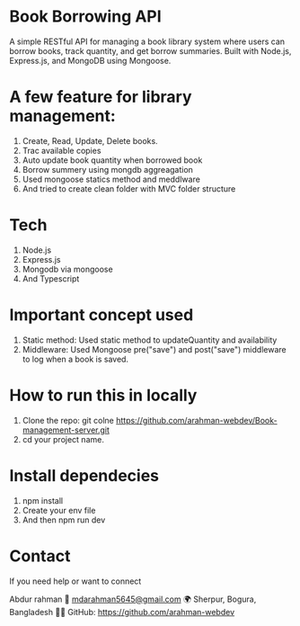 # Book Borrowing API

A simple RESTful API for managing a book library system where users can borrow books, track quantity, and get borrow summaries. Built with Node.js, Express.js, and MongoDB using Mongoose.

# A few feature for library management:
1. Create, Read, Update, Delete books.
2. Trac available copies
3. Auto update book quantity when borrowed  book
4. Borrow summery using mongdb aggreagation
5. Used mongoose statics method and meddlware
6. And tried to create clean folder with MVC folder structure

# Tech

1. Node.js
2. Express.js
3. Mongodb via mongoose
4. And Typescript

# Important concept used

1. Static method: Used static method to updateQuantity and availability
2. Middleware: Used Mongoose pre("save") and post("save") middleware to log when a book is saved.


# How to run this in locally

1. Clone the repo: git colne https://github.com/arahman-webdev/Book-management-server.git
2. cd your project name.

# Install dependecies
1. npm install
2. Create your env file
3. And then npm run dev


# Contact

If you need help or want to connect 

Abdur rahman
📧 mdarahman5645@gmail.com
🌍 Sherpur, Bogura, Bangladesh
👨‍💻 GitHub: https://github.com/arahman-webdev